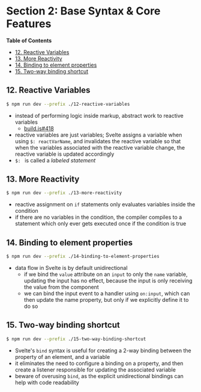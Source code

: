 # Section 2: Base Syntax & Core Features

<!-- START doctoc generated TOC please keep comment here to allow auto update -->
<!-- DON'T EDIT THIS SECTION, INSTEAD RE-RUN doctoc TO UPDATE -->
**Table of Contents**

- [12. Reactive Variables](#12-reactive-variables)
- [13. More Reactivity](#13-more-reactivity)
- [14. Binding to element properties](#14-binding-to-element-properties)
- [15. Two-way binding shortcut](#15-two-way-binding-shortcut)

<!-- END doctoc generated TOC please keep comment here to allow auto update -->

## 12. Reactive Variables

```bash
$ npm run dev --prefix ./12-reactive-variables
```

- instead of performing logic inside markup, abstract work to reactive variables
  - [build.js#418](./12-reactive-variables/public/build/bundle.js)
- reactive variables are just variables; Svelte assigns a variable when using
    `$: reactVarName`, and invalidates the reactive variable so that when the
    variables associated with the reactive variable change, the reactive
    variable is updated accordingly
- `$: ` is called a _labeled statement_

## 13. More Reactivity

```bash
$ npm run dev --prefix ./13-more-reactivity
```

- reactive assignment on `if` statements only evaluates variables inside the
    condition
- if there are no variables in the condition, the compiler compiles to a
    statement which only ever gets executed once if the condition is true

## 14. Binding to element properties

```bash
$ npm run dev --prefix ./14-binding-to-element-properties
```

- data flow in Svelte is by default unidirectional
  - if we bind the `value` attribute on an `input` to only the `name` variable,
      updating the input has no effect, because the input is only receiving the
      value from the component
  - we can bind the input event to a handler using `on:input`, which can then
      update the name property, but only if we explicitly define it to do so


## 15. Two-way binding shortcut

```bash
$ npm run dev --prefix ./15-two-way-binding-shortcut
```

- Svelte's `bind` syntax is useful for creating a 2-way binding between the
    property of an element, and a variable
- it eliminates the need to configure a binding on a property, and then create a
    listener responsible for updating the associated variable
- beware of overusing `bind`, as the explicit unidirectional bindings can help
    with code readability
